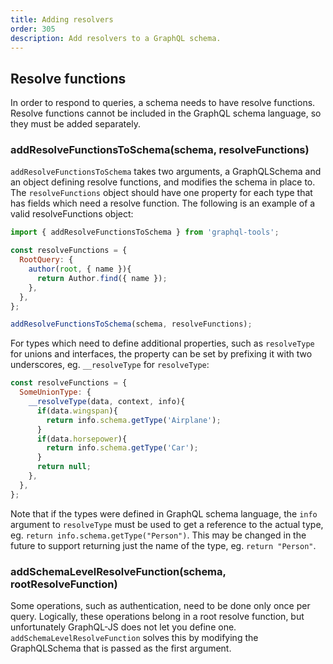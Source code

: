 ```yaml
---
title: Adding resolvers
order: 305
description: Add resolvers to a GraphQL schema.
---
```


## Resolve functions
In order to respond to queries, a schema needs to have resolve functions. Resolve functions cannot be included in the GraphQL schema language, so they must be added separately.

<h3 id="addResolveFunctionsToSchema" title="addResolveFunctionsToSchema">
  addResolveFunctionsToSchema(schema, resolveFunctions)
</h3>

`addResolveFunctionsToSchema` takes two arguments, a GraphQLSchema and an object defining resolve functions, and modifies the schema in place to. The `resolveFunctions` object should have one property for each type that has fields which need a resolve function. The following is an example of a valid resolveFunctions object:
```js
import { addResolveFunctionsToSchema } from 'graphql-tools';

const resolveFunctions = {
  RootQuery: {
    author(root, { name }){
      return Author.find({ name });
    },
  },
};

addResolveFunctionsToSchema(schema, resolveFunctions);
```

For types which need to define additional properties, such as `resolveType` for unions and interfaces, the property can be set by prefixing it with two underscores, eg. `__resolveType` for `resolveType`:

```js
const resolveFunctions = {
  SomeUnionType: {
    __resolveType(data, context, info){
      if(data.wingspan){
        return info.schema.getType('Airplane');
      }
      if(data.horsepower){
        return info.schema.getType('Car');
      }
      return null;
    },
  },
};
```
Note that if the types were defined in GraphQL schema language, the `info` argument to `resolveType` must be used to get a reference to the actual type, eg. `return info.schema.getType("Person")`. This may be changed in the future to support returning just the name of the type, eg. `return "Person"`.

<h3 id="addSchemaLevelResolveFunction" title="addSchemaLevelResolveFunction">
  addSchemaLevelResolveFunction(schema, rootResolveFunction)
</h3>

Some operations, such as authentication, need to be done only once per query. Logically, these operations belong in a root resolve function, but unfortunately GraphQL-JS does not let you define one. `addSchemaLevelResolveFunction` solves this by modifying the GraphQLSchema that is passed as the first argument.
